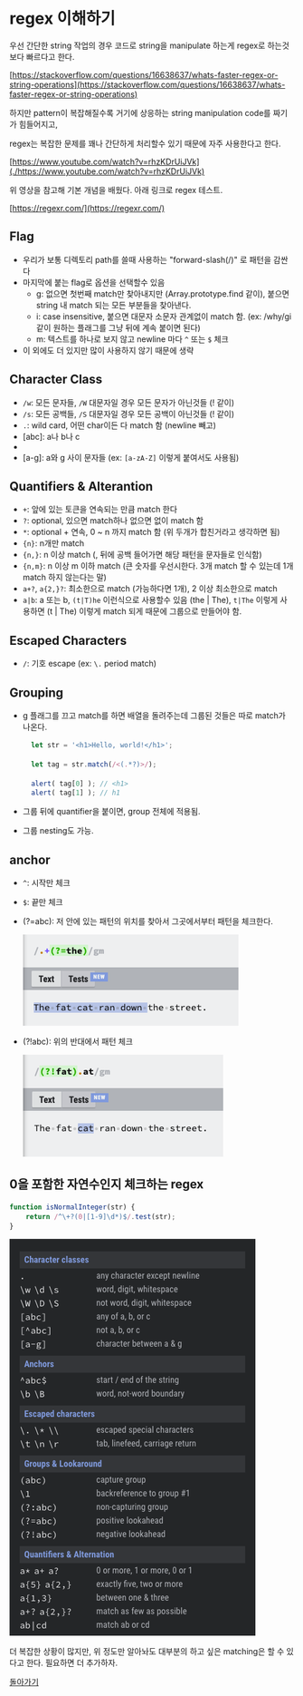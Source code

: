 # regex 이해하기

우선 간단한 string 작업의 경우 코드로 string을 manipulate 하는게 regex로 하는것 보다 빠르다고 한다.

[https://stackoverflow.com/questions/16638637/whats-faster-regex-or-string-operations](https://stackoverflow.com/questions/16638637/whats-faster-regex-or-string-operations)

하지만 pattern이 복잡해질수록 거기에 상응하는 string manipulation code를 짜기가 힘들어지고,

regex는 복잡한 문제를 꽤나 간단하게 처리할수 있기 때문에 자주 사용한다고 한다.

[https://www.youtube.com/watch?v=rhzKDrUiJVk](./https://www.youtube.com/watch?v=rhzKDrUiJVk)

위 영상을 참고해 기본 개념을 배웠다.
아래 링크로 regex 테스트.

[https://regexr.com/](https://regexr.com/)

## Flag

- 우리가 보통 디렉토리 path를 쓸때 사용하는 "forward-slash(/)" 로 패턴을 감싼다
- 마지막에 붙는 flag로 옵션을 선택할수 있음
  - g: 없으면 첫번째 match만 찾아내지만 (Array.prototype.find 같이), 붙으면 string 내 match 되는 모든 부분들을 찾아낸다.
  - i: case insensitive, 붙으면 대문자 소문자 관계없이 match 함. (ex: /why/gi 같이 원하는 플래그를 그냥 뒤에 계속 붙이면 된다)
  - m: 텍스트를 하나로 보지 않고 newline 마다 `^` 또는 `$` 체크
- 이 외에도 더 있지만 많이 사용하지 않기 때문에 생략

## Character Class

- `/w`: 모든 문자들, `/W` 대문자일 경우 모든 문자가 아닌것들 (! 같이)
- `/s`: 모든 공백들, `/S` 대문자일 경우 모든 공백이 아닌것들 (! 같이)
- `.`: wild card, 어떤 char이든 다 match 함 (newline 빼고)
- [abc]: a나 b나 c
- [^abc]:`!(a나 b나 c)`, a b c 가 아닌 것들 match
- [a-g]: a와 g 사이 문자들 (ex: `[a-zA-Z]` 이렇게 붙여서도 사용됨)

## Quantifiers & Alterantion

- `+`: 앞에 있는 토큰을 연속되는 만큼 match 한다
- `?`: optional, 있으면 match하나 없으면 없이 match 함
- `*`: optional + 연속, 0 ~ n 까지 match 함 (위 두개가 합친거라고 생각하면 됨)
- `{n}`: n개만 match
- `{n,}`: n 이상 match (, 뒤에 공백 들어가면 해당 패턴을 문자들로 인식함)
- `{n,m}`: n 이상 m 이하 match (큰 숫자를 우선시한다. 3개 match 할 수 있는데 1개 match 하지 않는다는 말)
- `a+?`, `a{2,}?`: 최소한으로 match (가능하다면 1개), 2 이상 최소한으로 match
- `a|b`: a 또는 b, `(t|T)he` 이런식으로 사용할수 있음 (the | The), `t|The` 이렇게 사용하면 (t | The) 이렇게 match 되게 때문에 그룹으로 만들어야 함.

## Escaped Characters

- `/`: 기호 escape (ex: `\.` period match)

## Grouping

- g 플래그를 끄고 match를 하면 배열을 돌려주는데 그룹된 것들은 따로 match가 나온다.

  ```js
    let str = '<h1>Hello, world!</h1>';

    let tag = str.match(/<(.*?)>/);

    alert( tag[0] ); // <h1>
    alert( tag[1] ); // h1
  ```

- 그룹 뒤에 quantifier을 붙이면, group 전체에 적용됨.
- 그룹 nesting도 가능.

## anchor

- `^`: 시작만 체크
- `$`: 끝만 체크
- (?=abc): 저 안에 있는 패턴의 위치를 찾아서 그곳에서부터 패턴을 체크한다.

  ![positive-lookahead](./positive-lookahead.png)

- (?!abc): 위의 반대에서 패턴 체크

  ![negative-lookahead](./negative-lookahead.png)

## 0을 포함한 자연수인지 체크하는 regex

```js
function isNormalInteger(str) {
    return /^\+?(0|[1-9]\d*)$/.test(str);
}
```

![cheatsheet.png](./cheatsheet.png)

더 복잡한 상황이 많지만, 위 정도만 알아놔도 대부분의 하고 싶은 matching은 할 수 있다고 한다.
필요하면 더 추가하자.

[돌아가기](/README.md)